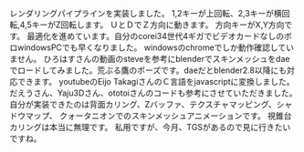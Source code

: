 レンダリングパイプラインを実装しました。 1,2キーが上回転、2,3キーが横回転,4,5キーがZ回転します。 ＵとＤでＺ方向に動きます。 方向キーがX,Y方向です。
最適化を進めています。自分のcorei34世代4ギガでビデオカードなしのボロwindowsPCでも早くなりました。
windowsのchromeでしか動作確認していません。
ひろはすさんの動画のsteveを参考にblenderでスキンメッシュをdaeでロードしてみました。荒ぶる鷹のポーズです。daeだとblender2.8以降にも対応できます。
youtubeのEijo TakagiさんのＣ言語をjavascriptに変換しました。
だえうさん、Yaju3Dさん、ototoiさんのコードも参考にさせていただきました。
自分が実装できたのは背面カリング、Zバッファ、テクスチャマッピング、シャドウマップ、
クォータニオンでのスキンメッシュアニメーションです。
視錐台カリングは本当に無理です。
私用ですが、今月、TGSがあるので見に行きたいですね。
